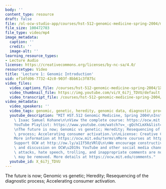 ```yaml
---
body: ''
content_type: resource
draft: false
file: /ol-ocw-studio-app/courses/hst-512-genomic-medicine-spring-2004/mithst_512s04_lec01_360p_16_9.mp4
file_size: 100472703
file_type: video/mp4
image_metadata:
  caption: ''
  credit: ''
  image-alt: ''
learning_resource_types:
- Lecture Audio
license: https://creativecommons.org/licenses/by-nc-sa/4.0/
resourcetype: Video
title: 'Lecture 1: Genomic Introduction'
uid: ef1dfd06-7732-42c0-903f-8bb61c3f875c
video_files:
  video_captions_file: /courses/hst-512-genomic-medicine-spring-2004/1X1qhX6a2ouuYJKp35v8xRkMUQYAAFaIO_transcript.webvtt
  video_thumbnail_file: https://img.youtube.com/vi/X_6i7j_TDVU/default.jpg
  video_transcript_file: /courses/hst-512-genomic-medicine-spring-2004/1X1qhX6a2ouuYJKp35v8xRkMUQYAAFaIO_transcript.pdf
video_metadata:
  video_speakers: ''
  video_tags: genomic, genetic, heredity, genomic data, diagnostic process, DNA, RNA
  youtube_description: "MIT HST.512 Genomic Medicine, Spring 2004\nInstructor: Prof.\
    \ Isaac Samuel Kohane\n\nView the complete course: https://ocw.mit.edu/courses/hst-512-genomic-medicine-spring-2004/\n\
    YouTube Playlist: https://www.youtube.com/watch?v=_-gQchCLmXk&list=PLUl4u3cNGP613PJMNmRjAIdBr76goU1V5\n\
    \nThe future is now; Genomic vs genetic; Heredity; Resequencing of the diagnostic\
    \ process; Accelerating consumer activation.\n\nLicense: Creative Commons BY-NC-SA\n\
    More information at https://ocw.mit.edu/terms\nMore courses at https://ocw.mit.edu\n\
    Support OCW at http://ow.ly/a1If50zVRlQ\n\nWe encourage constructive comments\
    \ and discussion on OCW\u2019s YouTube and other social media channels. Personal\
    \ attacks, hate speech, trolling, and inappropriate comments are not allowed and\
    \ may be removed. More details at https://ocw.mit.edu/comments."
  youtube_id: X_6i7j_TDVU
---
```

The future is now; Genomic vs genetic; Heredity; Resequencing of the diagnostic process; Accelerating consumer activation.